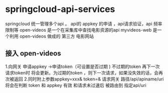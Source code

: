 # springcloud-api-services
springcloud 统一管理多个api 。 api的 appkey 的申请 ，api请求验证，api 频率限制等
open-videos  是一个在采集库中查找电影资源的api 
myvideos-web 是一个利用 open-videos 做成的 第三方 电影网站

## 接入 open-videos
 1.向网关 申请appkey ->申请token（可设置是否过期 ) 不过期的token 再下一次请求token时 将会更新。为过期的token ，则下一次请求，如果没失效的话，会再次被返回
 2.同时附上参数appkey=xxx& token=& 请求网关 路径/api/apiname/uri  将会在判断 token 和 appkey 有效 和请求未过速后  被路由到 指定api/uri
 
